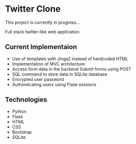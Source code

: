 # Twitter Clone

This project is currently in progress...

 Full stack twitter-like web application 

## Current Implementaion

- Use of templates with Jinga2 instead of hardcoded HTML
- Implementation of MVC architecture
- Access form data in the backend Submit forms using POST
- SQL command to store data in SQLite database 
- Encrypted user password 
- Authenticating users using Flask sessions

## Technologies

- Python
- Flask
- HTML
- CSS
- Bootstrap
- SQLite